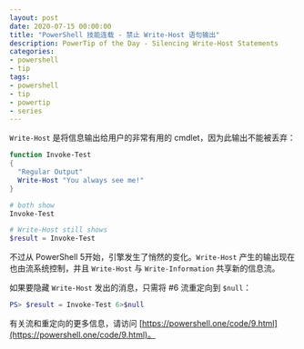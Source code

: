 ```yaml
---
layout: post
date: 2020-07-15 00:00:00
title: "PowerShell 技能连载 - 禁止 Write-Host 语句输出"
description: PowerTip of the Day - Silencing Write-Host Statements
categories:
- powershell
- tip
tags:
- powershell
- tip
- powertip
- series
---
```

`Write-Host` 是将信息输出给用户的非常有用的 cmdlet，因为此输出不能被丢弃：

```powershell
function Invoke-Test
{
  "Regular Output"
  Write-Host "You always see me!"
}

# both show
Invoke-Test

# Write-Host still shows
$result = Invoke-Test
```

不过从 PowerShell 5开始，引擎发生了悄然的变化。`Write-Host` 产生的输出现在也由流系统控制，并且 `Write-Host` 与 `Write-Information` 共享新的信息流。

如果要隐藏 `Write-Host` 发出的消息，只需将 #6 流重定向到 `$null`：

```powershell
PS> $result = Invoke-Test 6>$null
```

有关流和重定向的更多信息，请访问 [https://powershell.one/code/9.html](https://powershell.one/code/9.html)。

<!--本文国际来源：[Silencing Write-Host Statements](https://community.idera.com/database-tools/powershell/powertips/b/tips/posts/silencing-write-host-statements)-->

